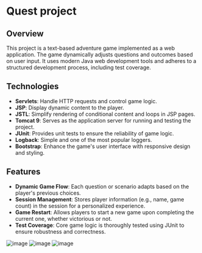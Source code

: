 # Quest project

## Overview
This project is a text-based adventure game implemented as a web application. The game dynamically adjusts questions and outcomes based on user input. It uses modern Java web development tools and adheres to a structured development process, including test coverage.

## Technologies
- **Servlets**: Handle HTTP requests and control game logic.
- **JSP**: Display dynamic content to the player.
- **JSTL**: Simplify rendering of conditional content and loops in JSP pages.
- **Tomcat 9**: Serves as the application server for running and testing the project.
- **JUnit**: Provides unit tests to ensure the reliability of game logic.
- **Logback**: Simple and one of the most popular loggers.
- **Bootstrap**: Enhance the game's user interface with responsive design and styling.

## Features
- **Dynamic Game Flow**: Each question or scenario adapts based on the player's previous choices.
- **Session Management**: Stores player information (e.g., name, game count) in the session for a personalized experience.
- **Game Restart**: Allows players to start a new game upon completing the current one, whether victorious or not.
- **Test Coverage**: Core game logic is thoroughly tested using JUnit to ensure robustness and correctness.

![image](https://github.com/user-attachments/assets/8a759a6d-1dea-4472-b82a-ed33d16d5f81)
![image](https://github.com/user-attachments/assets/b7f5e5c8-1f07-433f-92f5-1ef41547d5f4)
![image](https://github.com/user-attachments/assets/9d79220c-cc05-4ad4-9235-71d0fe8243be)

